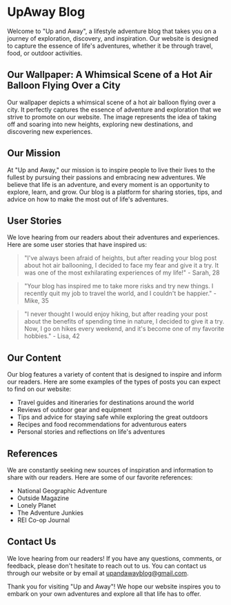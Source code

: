 <!--
Write me content for website with wallpaper which alt text is:

"A whimsical scene of a hot air balloon flying over a city for a lifestyle or adventure website"

The name/title of the page should not be 1:1 copy of the alt text but rather a real content of the website which is using this wallpaper.

- Use markdown format 
- Start with the heading
- The content should look like a real website 
- Include real sections like references, contact, user stories, etc. use things relevant to the page purpose.
- Feel free to use structure like headings, bullets, numbering, blockquotes, paragraphs, horizontal lines, etc.
- You can use formatting like bold or _italic_
- You can include UTF-8 emojis
- Links should be only #hash anchors (and you can refer to the document itself)
- Do not include images
-->

<!--font:Poppins-->

# UpAway Blog

Welcome to "Up and Away", a lifestyle adventure blog that takes you on a journey of exploration, discovery, and inspiration. Our website is designed to capture the essence of life's adventures, whether it be through travel, food, or outdoor activities. 

## Our Wallpaper: A Whimsical Scene of a Hot Air Balloon Flying Over a City

Our wallpaper depicts a whimsical scene of a hot air balloon flying over a city. It perfectly captures the essence of adventure and exploration that we strive to promote on our website. The image represents the idea of taking off and soaring into new heights, exploring new destinations, and discovering new experiences. 

## Our Mission

At "Up and Away," our mission is to inspire people to live their lives to the fullest by pursuing their passions and embracing new adventures. We believe that life is an adventure, and every moment is an opportunity to explore, learn, and grow. Our blog is a platform for sharing stories, tips, and advice on how to make the most out of life's adventures. 

## User Stories

We love hearing from our readers about their adventures and experiences. Here are some user stories that have inspired us:

> "I've always been afraid of heights, but after reading your blog post about hot air ballooning, I decided to face my fear and give it a try. It was one of the most exhilarating experiences of my life!" - Sarah, 28

> "Your blog has inspired me to take more risks and try new things. I recently quit my job to travel the world, and I couldn't be happier." - Mike, 35

> "I never thought I would enjoy hiking, but after reading your post about the benefits of spending time in nature, I decided to give it a try. Now, I go on hikes every weekend, and it's become one of my favorite hobbies." - Lisa, 42

## Our Content

Our blog features a variety of content that is designed to inspire and inform our readers. Here are some examples of the types of posts you can expect to find on our website:

- Travel guides and itineraries for destinations around the world
- Reviews of outdoor gear and equipment
- Tips and advice for staying safe while exploring the great outdoors
- Recipes and food recommendations for adventurous eaters
- Personal stories and reflections on life's adventures

## References

We are constantly seeking new sources of inspiration and information to share with our readers. Here are some of our favorite references:

- National Geographic Adventure
- Outside Magazine
- Lonely Planet
- The Adventure Junkies
- REI Co-op Journal

## Contact Us

We love hearing from our readers! If you have any questions, comments, or feedback, please don't hesitate to reach out to us. You can contact us through our website or by email at upandawayblog@gmail.com.

Thank you for visiting "Up and Away"! We hope our website inspires you to embark on your own adventures and explore all that life has to offer.
